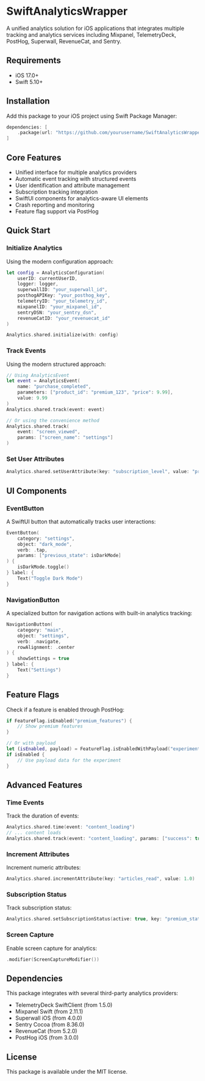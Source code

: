# SwiftAnalyticsWrapper

A unified analytics solution for iOS applications that integrates multiple tracking and analytics services including Mixpanel, TelemetryDeck, PostHog, Superwall, RevenueCat, and Sentry.

## Requirements

- iOS 17.0+
- Swift 5.10+

## Installation

Add this package to your iOS project using Swift Package Manager:

```swift
dependencies: [
    .package(url: "https://github.com/yourusername/SwiftAnalyticsWrapper.git", from: "1.0.0")
]
```

## Core Features

- Unified interface for multiple analytics providers
- Automatic event tracking with structured events
- User identification and attribute management
- Subscription tracking integration
- SwiftUI components for analytics-aware UI elements
- Crash reporting and monitoring
- Feature flag support via PostHog

## Quick Start

### Initialize Analytics

Using the modern configuration approach:

```swift
let config = AnalyticsConfiguration(
    userID: currentUserID,
    logger: logger,
    superwallID: "your_superwall_id",
    posthogAPIKey: "your_posthog_key", 
    telemetryID: "your_telemetry_id",
    mixpanelID: "your_mixpanel_id",
    sentryDSN: "your_sentry_dsn",
    revenueCatID: "your_revenuecat_id"
)

Analytics.shared.initialize(with: config)
```

### Track Events

Using the modern structured approach:

```swift
// Using AnalyticsEvent
let event = AnalyticsEvent(
    name: "purchase_completed",
    parameters: ["product_id": "premium_123", "price": 9.99],
    value: 9.99
)
Analytics.shared.track(event: event)

// Or using the convenience method
Analytics.shared.track(
    event: "screen_viewed",
    params: ["screen_name": "settings"]
)
```

### Set User Attributes

```swift
Analytics.shared.setUserAttribute(key: "subscription_level", value: "premium")
```

## UI Components

### EventButton

A SwiftUI button that automatically tracks user interactions:

```swift
EventButton(
    category: "settings",
    object: "dark_mode",
    verb: .tap,
    params: ["previous_state": isDarkMode]
) {
    isDarkMode.toggle()
} label: {
    Text("Toggle Dark Mode")
}
```

### NavigationButton

A specialized button for navigation actions with built-in analytics tracking:

```swift
NavigationButton(
    category: "main",
    object: "settings",
    verb: .navigate,
    rowAlignment: .center
) {
    showSettings = true
} label: {
    Text("Settings")
}
```

## Feature Flags

Check if a feature is enabled through PostHog:

```swift
if FeatureFlag.isEnabled("premium_features") {
    // Show premium features
}

// Or with payload
let (isEnabled, payload) = FeatureFlag.isEnabledWithPayload("experiment_1")
if isEnabled {
    // Use payload data for the experiment
}
```

## Advanced Features

### Time Events

Track the duration of events:

```swift
Analytics.shared.time(event: "content_loading")
// ... content loads
Analytics.shared.track(event: "content_loading", params: ["success": true])
```

### Increment Attributes

Increment numeric attributes:

```swift
Analytics.shared.incrementAttribute(key: "articles_read", value: 1.0)
```

### Subscription Status

Track subscription status:

```swift
Analytics.shared.setSubscriptionStatus(active: true, key: "premium_status")
```

### Screen Capture

Enable screen capture for analytics:

```swift
.modifier(ScreenCaptureModifier())
```

## Dependencies

This package integrates with several third-party analytics providers:

- TelemetryDeck SwiftClient (from 1.5.0)
- Mixpanel Swift (from 2.11.1)
- Superwall iOS (from 4.0.0)
- Sentry Cocoa (from 8.36.0)
- RevenueCat (from 5.2.0)
- PostHog iOS (from 3.0.0)

## License

This package is available under the MIT license.
